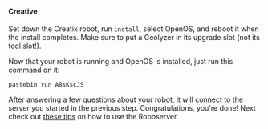 #### Creative

Set down the Creatix robot, run ```install```, select OpenOS, and reboot it when the install completes. Make sure to put a Geolyzer in its upgrade slot (not its tool slot!).

Now that your robot is running and OpenOS is installed, just run this command on it:

```
pastebin run A8sKscJS
```

After answering a few questions about your robot, it will connect to the server you started in the previous step. Congratulations, you're done! Next check out [these tips](tips.md) on how to use the Roboserver.